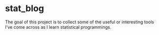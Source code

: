 # stat_blog
The goal of this project is to collect some of the useful or interesting tools I've come across as I learn statistical programmings.

